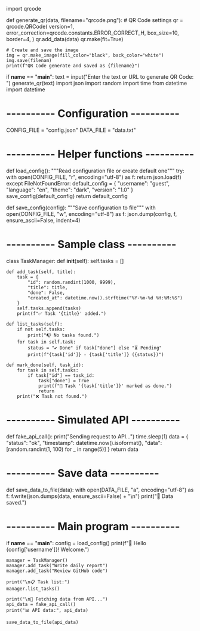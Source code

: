 import qrcode

def generate_qr(data, filename="qrcode.png"):
    # QR Code settings
    qr = qrcode.QRCode(
        version=1,
        error_correction=qrcode.constants.ERROR_CORRECT_H,
        box_size=10,
        border=4,
    )
    qr.add_data(data)
    qr.make(fit=True)

    # Create and save the image
    img = qr.make_image(fill_color="black", back_color="white")
    img.save(filenam)
    print(f"QR Code generate and saved as {filename}")

if __name__ == "__main__":
    text = input("Enter the text or URL to generate QR Code: ")
    generate_qr(text)
import json
import random
import time
from datetime import datetime

# ---------- Configuration ----------
CONFIG_FILE = "config.json"
DATA_FILE = "data.txt"

# ---------- Helper functions ----------
def load_config():
    """Read configuration file or create default one"""
    try:
        with open(CONFIG_FILE, "r", encoding="utf-8") as f:
            return json.load(f)
    except FileNotFoundError:
        default_config = {
            "username": "guest",
            "language": "en",
            "theme": "dark",
            "version": "1.0"
        }
        save_config(default_config)
        return default_config

def save_config(config):
    """Save configuration to file"""
    with open(CONFIG_FILE, "w", encoding="utf-8") as f:
        json.dump(config, f, ensure_ascii=False, indent=4)

# ---------- Sample class ----------
class TaskManager:
    def __init__(self):
        self.tasks = []

    def add_task(self, title):
        task = {
            "id": random.randint(1000, 9999),
            "title": title,
            "done": False,
            "created_at": datetime.now().strftime("%Y-%m-%d %H:%M:%S")
        }
        self.tasks.append(tasks)
        print(f"✅ Task '{title}' added.")

    def list_tasks(self):
        if not self.tasks:
            print("📭 No tasks found.")
        for task in self.task:
            status = "✔️ Done" if task["done"] else "⏳ Pending"
            print(f"{task['id']} - {task['title']} ({status})")

    def mark_done(self, task_id):
        for task in self.tasks:
            if task["id"] == task_id:
                task["done"] = True
                print(f"🎯 Task '{task['title']}' marked as done.")
                return
        print("❌ Task not found.")

# ---------- Simulated API ----------
def fake_api_call():
    print("Sending request to API...")
    time.sleep(1)
    data = {
        "status": "ok",
        "timestamp": datetime.now().isoformat(),
        "data": [random.randint(1, 100) for _ in range(5)]
    }
    return data

# ---------- Save data ----------
def save_data_to_file(data):
    with open(DATA_FILE, "a", encoding="utf-8") as f:
        f.write(json.dumps(data, ensure_ascii=False) + "\n")
    print("💾 Data saved.")

# ---------- Main program ----------
if __name__ == "__main__":
    config = load_config()
    print(f"👋 Hello {config['username']}! Welcome.")

    manager = TaskManager()
    manager.add_task("Write daily report")
    manager.add_task("Review GitHub code")

    print("\n📋 Task list:")
    manager.list_tasks()

    print("\n📡 Fetching data from API...")
    api_data = fake_api_call()
    print("📊 API data:", api_data)

    save_data_to_file(api_data)
